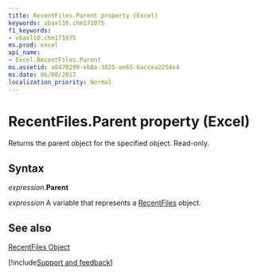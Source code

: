 ```yaml
---
title: RecentFiles.Parent property (Excel)
keywords: vbaxl10.chm171075
f1_keywords:
- vbaxl10.chm171075
ms.prod: excel
api_name:
- Excel.RecentFiles.Parent
ms.assetid: a0479299-eb8a-3825-ee65-6accea2254e4
ms.date: 06/08/2017
localization_priority: Normal
---
```



# RecentFiles.Parent property (Excel)

Returns the parent object for the specified object. Read-only.


## Syntax

_expression_.**Parent**

_expression_ A variable that represents a [RecentFiles](Excel.RecentFiles.md) object.


## See also


[RecentFiles Object](Excel.RecentFiles.md)

[!include[Support and feedback](~/includes/feedback-boilerplate.md)]